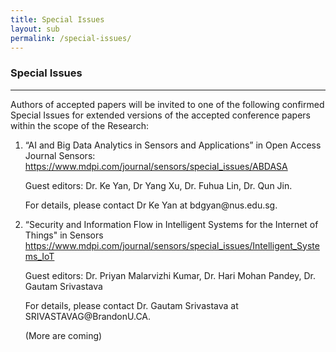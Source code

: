 ```yaml
---
title: Special Issues
layout: sub
permalink: /special-issues/
---
```

<h3>Special Issues</h3>
<hr/>
<p>
 Authors of accepted papers will be invited to one of the following confirmed Special Issues for extended versions of the accepted conference papers within the scope of the Research: 
</p>
<ol><li>     “AI and Big Data Analytics in Sensors and Applications” in Open Access Journal Sensors: 
<br/>
<a href="https://www.mdpi.com/journal/sensors/special_issues/ABDASA" target=_new>https://www.mdpi.com/journal/sensors/special_issues/ABDASA</a>
<p>
Guest editors:  Dr. Ke Yan, Dr Yang Xu, Dr. Fuhua Lin, Dr. Qun Jin. 
  </p><p>
For details, please contact Dr Ke Yan at bdgyan@nus.edu.sg. 
  </p></li>
<li>    “Security and Information Flow in Intelligent Systems for the Internet of Things" in Sensors 
<br/>
<a href="https://www.mdpi.com/journal/sensors/special_issues/Intelligent_Systems_IoT" target=_new>https://www.mdpi.com/journal/sensors/special_issues/Intelligent_Systems_IoT</a>
<p>
Guest editors:  Dr. Priyan Malarvizhi Kumar, Dr. Hari Mohan Pandey, Dr. Gautam Srivastava 
</p><p>
For details, please contact Dr. Gautam Srivastava at SRIVASTAVAG@BrandonU.CA. 

  </p></li>
<p>
(More are coming) 
</p>
